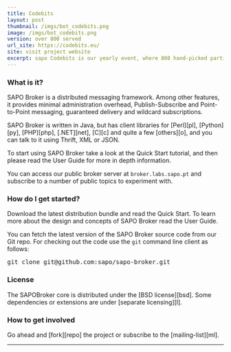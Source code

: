```yaml
---
title: Codebits
layout: post
thumbnail: /imgs/bot_codebits.png
image: /imgs/bot_codebits.png
version: over 800 served
url_site: https://codebits.eu/
site: visit project website 
excerpt: sapo Codebits is our yearly event, where 800 hand-picked participants get to compete in a 3-day programming contest, attend talks, and push the envelope in technology, design, and creativity.
---
```



### What is it?

SAPO Broker is a distributed messaging framework. Among other features, it provides minimal administration overhead, Publish-Subscribe and Point-to-Point messaging, guaranteed delivery and wildcard subscriptions.

SAPO Broker is written in Java, but has client libraries for [Perl][pl], [Python][py], [PHP][php], [.NET][net], [C][c] and quite a few [others][o], and you can talk to it using Thrift, XML or JSON.

To start using SAPO Broker take a look at the Quick Start tutorial, and then please read the User Guide for more in depth information.

You can access our public broker server at <code>broker.labs.sapo.pt</code> and subscribe to a number of public topics to experiment with.

### How do I get started?

Download the latest distribution bundle and read the Quick Start. To learn more about the design and concepts of SAPO Broker read the User Guide.

You can fetch the latest version of the SAPO Broker source code from our Git repo. For checking out the code use the <code>git</code> command line client as follows:

<pre class="prettyprint">
git clone git@github.com:sapo/sapo-broker.git
</pre>

### License

The SAPOBroker core is distributed under the [BSD license][bsd]. Some dependencies or extensions are under [separate licensing][l].

### How to get involved

Go ahead and [fork][repo] the project or subscribe to the [mailing-list][ml].

----

